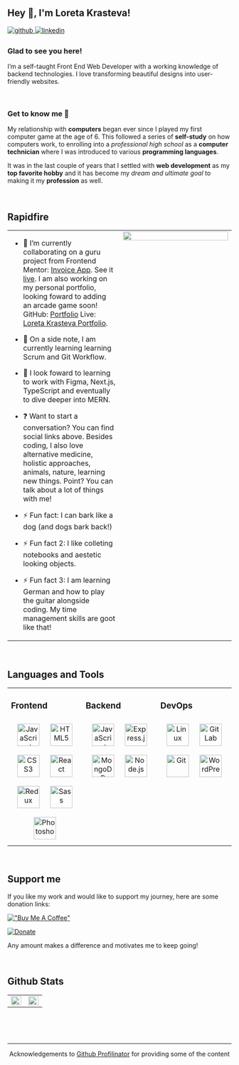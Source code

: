 ## Hey 👋, I'm Loreta Krasteva!  
  

<a href="https://github.com/loretta-arineva" target="_blank">
<img src=https://img.shields.io/badge/github-%2324292e.svg?&style=for-the-badge&logo=github&logoColor=white alt=github style="margin-bottom: 5px;" />
</a>
<a href="https://linkedin.com/in/loretta-arineva" target="_blank">
<img src=https://img.shields.io/badge/linkedin-%231E77B5.svg?&style=for-the-badge&logo=linkedin&logoColor=white alt=linkedin style="margin-bottom: 5px;" />
</a>  
  



### **Glad to see you here!**
I’m a self-taught Front End Web Developer with a working knowledge of backend technologies. I love transforming beautiful designs into user-friendly websites.


<br/>  

### **Get to know me 🥰**
My relationship with **computers** began ever since I played my first computer game at the age of 6. This followed a series of **self-study** on how computers work, to enrolling into a *professional high school* as a **computer technician** where I was introduced to various **programming languages**.

It was in the last couple of years that I settled with **web development** as my **top favorite hobby** and it has become my *dream and ultimate goal* to making it my **profession** as well.  
  

<br/>  


## **Rapidfire**  
<table><tr><td valign="top" width="50%">

- 🚀 I’m currently collaborating on a guru project from Frontend Mentor: [Invoice App](https://github.com/ivaniuss/invoice-app). See it [live](https://ivaniuss.github.io/invoice-app/). I am also working on my personal portfolio, looking foward to adding an arcade game soon! GitHub: [Portfolio](https://github.com/loretta-arineva/main-portfolio) Live: [Loreta Krasteva Portfolio](https://loretta-arineva.dev/).

- 📖 On a side note, I am currently learning learning Scrum and Git Workflow.
  
- 🌱 I look foward to learning to work with Figma, Next.js, TypeScript and eventually to dive deeper into MERN.
  
- ❓ Want to start a conversation? You can find social links above. Besides coding, I also love alternative medicine, holistic approaches, animals, nature, learning new things. Point? You can talk about a lot of things with me! 

  
- ⚡ Fun fact: I can bark like a dog (and dogs bark back!)  
- ⚡ Fun fact 2: I like colleting notebooks and aestetic looking objects.
- ⚡ Fun fact 3: I am learning German and how to play the guitar alongside coding. My time management skills are goot like that!
  
</td><td valign="top" width="50%">

<div align="center">
<img src="https://i.redd.it/fl5rblibu8l31.jpg" align="center" style="width: 100%" />
</div>  


</td></tr></table>  

<br/>  


## **Languages and Tools**  
<table><tr><td valign="top" width="33%">



### Frontend  
<div align="center">  
<img style="margin: 10px" src="https://profilinator.rishav.dev/skills-assets/javascript-original.svg" alt="JavaScript" height="50" />  
<img style="margin: 10px" src="https://profilinator.rishav.dev/skills-assets/html5-original-wordmark.svg" alt="HTML5" height="50" />  
<img style="margin: 10px" src="https://profilinator.rishav.dev/skills-assets/css3-original-wordmark.svg" alt="CSS3" height="50" />  
<img style="margin: 10px" src="https://profilinator.rishav.dev/skills-assets/react-original-wordmark.svg" alt="React" height="50" />  
<img style="margin: 10px" src="https://profilinator.rishav.dev/skills-assets/redux-original.svg" alt="Redux" height="50" />  
<img style="margin: 10px" src="https://profilinator.rishav.dev/skills-assets/sass-original.svg" alt="Sass" height="50" />  
<img style="margin: 10px" src="https://profilinator.rishav.dev/skills-assets/photoshop-plain.svg" alt="Photoshop" height="50" />  
</div>

</td><td valign="top" width="33%">



### Backend  
<div align="center">  
<img style="margin: 10px" src="https://profilinator.rishav.dev/skills-assets/javascript-original.svg" alt="JavaScript" height="50" />  
<img style="margin: 10px" src="https://profilinator.rishav.dev/skills-assets/express-original-wordmark.svg" alt="Express.js" height="50" />  
<img style="margin: 10px" src="https://profilinator.rishav.dev/skills-assets/mongodb-original-wordmark.svg" alt="MongoDB" height="50" />  
<img style="margin: 10px" src="https://profilinator.rishav.dev/skills-assets/nodejs-original-wordmark.svg" alt="Node.js" height="50" />  
</div>

</td><td valign="top" width="33%">



### DevOps  
<div align="center">  
<img style="margin: 10px" src="https://profilinator.rishav.dev/skills-assets/linux-original.svg" alt="Linux" height="50" />  
<img style="margin: 10px" src="https://profilinator.rishav.dev/skills-assets/gitlab.svg" alt="GitLab" height="50" />  
<img style="margin: 10px" src="https://profilinator.rishav.dev/skills-assets/git-scm-icon.svg" alt="Git" height="50" />  
<img style="margin: 10px" src="https://profilinator.rishav.dev/skills-assets/wordpress.png" alt="WordPress" height="50" />  
</div>

</td></tr></table>  

<br/>  

## **Support me**

If you like my work and would like to support my journey, here are some donation links:

[!["Buy Me A Coffee"](https://www.buymeacoffee.com/assets/img/custom_images/orange_img.png)](https://www.buymeacoffee.com/gbraad)

[![Donate](https://img.shields.io/badge/Donate-PayPal-green.svg)](https://paypal.me/LoretaKrasteva?locale.x=en_GB)

Any amount makes a difference and motivates me to keep going! 

<br />

## **Github Stats**
<table><tr><td valign="top" width="50%">

<img src="https://github-readme-stats.vercel.app/api?username=loretta-arineva&show_icons=true&count_private=true&hide_border=true" align="left" style="width: 100%" />

</td><td valign="top" width="50%">

<img src="https://github-readme-stats.vercel.app/api/top-langs/?username=loretta-arineva&hide_border=true&layout=compact" align="left" style="width: 100%" />

</td></tr></table>  

<br/>  

<div>  

<br/>  


<br />

----
<div align="center">Acknowledgements to <a href="https://profilinator.rishav.dev/" target="_blank">Github Profilinator</a> for providing some of the content</div>
